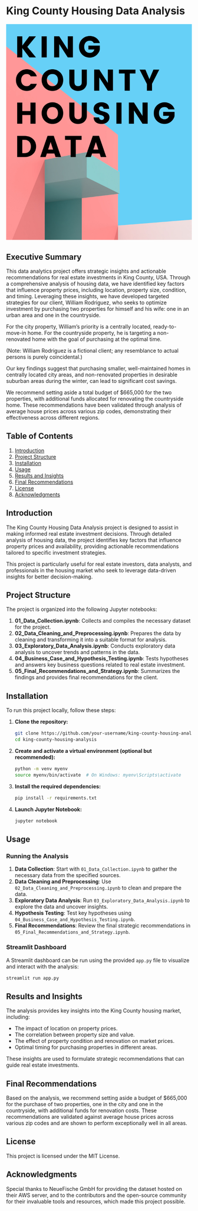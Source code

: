 # King County Housing Data Analysis
![App Screenshot](.streamlit/app_header.png "This is the header of the app")
## Executive Summary

This data analytics project offers strategic insights and actionable recommendations for real estate investments in King County, USA. Through a comprehensive analysis of housing data, we have identified key factors that influence property prices, including location, property size, condition, and timing. Leveraging these insights, we have developed targeted strategies for our client, William Rodriguez, who seeks to optimize investment by purchasing two properties for himself and his wife: one in an urban area and one in the countryside.

For the city property, William’s priority is a centrally located, ready-to-move-in home. For the countryside property, he is targeting a non-renovated home with the goal of purchasing at the optimal time.

(Note: William Rodriguez is a fictional client; any resemblance to actual persons is purely coincidental.)

Our key findings suggest that purchasing smaller, well-maintained homes in centrally located city areas, and non-renovated properties in desirable suburban areas during the winter, can lead to significant cost savings. 

We recommend setting aside a total budget of $665,000 for the two properties, with additional funds allocated for renovating the countryside home. These recommendations have been validated through analysis of average house prices across various zip codes, demonstrating their effectiveness across different regions.

## Table of Contents

1. [Introduction](#introduction)
2. [Project Structure](#project-structure)
3. [Installation](#installation)
4. [Usage](#usage)
5. [Results and Insights](#results-and-insights)
6. [Final Recommendations](#final-recommendations)
7. [License](#license)
8. [Acknowledgments](#acknowledgments)

## Introduction

The King County Housing Data Analysis project is designed to assist in making informed real estate investment decisions. Through detailed analysis of housing data, the project identifies key factors that influence property prices and availability, providing actionable recommendations tailored to specific investment strategies.

This project is particularly useful for real estate investors, data analysts, and professionals in the housing market who seek to leverage data-driven insights for better decision-making.

## Project Structure

The project is organized into the following Jupyter notebooks:

1. **01_Data_Collection.ipynb**: Collects and compiles the necessary dataset for the project.
2. **02_Data_Cleaning_and_Preprocessing.ipynb**: Prepares the data by cleaning and transforming it into a suitable format for analysis.
3. **03_Exploratory_Data_Analysis.ipynb**: Conducts exploratory data analysis to uncover trends and patterns in the data.
4. **04_Business_Case_and_Hypothesis_Testing.ipynb**: Tests hypotheses and answers key business questions related to real estate investment.
5. **05_Final_Recommendations_and_Strategy.ipynb**: Summarizes the findings and provides final recommendations for the client.

## Installation

To run this project locally, follow these steps:

1. **Clone the repository:**

   ```bash
   git clone https://github.com/your-username/king-county-housing-analysis.git
   cd king-county-housing-analysis
   ```

2. **Create and activate a virtual environment (optional but recommended):**

   ```bash
   python -m venv myenv
   source myenv/bin/activate  # On Windows: myenv\Scripts\activate
   ```

3. **Install the required dependencies:**

   ```bash
   pip install -r requirements.txt
   ```

4. **Launch Jupyter Notebook:**

   ```bash
   jupyter notebook
   ```

## Usage

### Running the Analysis

1. **Data Collection**: Start with `01_Data_Collection.ipynb` to gather the necessary data from the specified sources.
2. **Data Cleaning and Preprocessing**: Use `02_Data_Cleaning_and_Preprocessing.ipynb` to clean and prepare the data.
3. **Exploratory Data Analysis**: Run `03_Exploratory_Data_Analysis.ipynb` to explore the data and uncover insights.
4. **Hypothesis Testing**: Test key hypotheses using `04_Business_Case_and_Hypothesis_Testing.ipynb`.
5. **Final Recommendations**: Review the final strategic recommendations in `05_Final_Recommendations_and_Strategy.ipynb`.

### Streamlit Dashboard

A Streamlit dashboard can be run using the provided `app.py` file to visualize and interact with the analysis:

```bash
streamlit run app.py
```

## Results and Insights

The analysis provides key insights into the King County housing market, including:

- The impact of location on property prices.
- The correlation between property size and value.
- The effect of property condition and renovation on market prices.
- Optimal timing for purchasing properties in different areas.

These insights are used to formulate strategic recommendations that can guide real estate investments.

## Final Recommendations

Based on the analysis, we recommend setting aside a budget of $665,000 for the purchase of two properties, one in the city and one in the countryside, with additional funds for renovation costs. These recommendations are validated against average house prices across various zip codes and are shown to perform exceptionally well in all areas.

## License

This project is licensed under the MIT License.

## Acknowledgments

Special thanks to NeueFische GmbH for providing the dataset hosted on their AWS server, and to the contributors and the open-source community for their invaluable tools and resources, which made this project possible.
